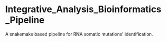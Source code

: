 # Integrative_Analysis_Bioinformatics_Pipeline
 A snakemake based pipeline for RNA somatic mutations' identification.
